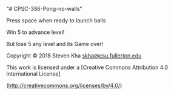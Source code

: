 "# CPSC-386-Pong-no-walls" 

Press space when ready to launch balls

Win 5 to advance level!

But lose 5 any level and its Game over!

Copyright © 2018 Steven Kha skha@csu.fullerton.edu
 
This work is licensed under a [Creative Commons Attribution 4.0 International License] 

(http://creativecommons.org/licenses/by/4.0/)